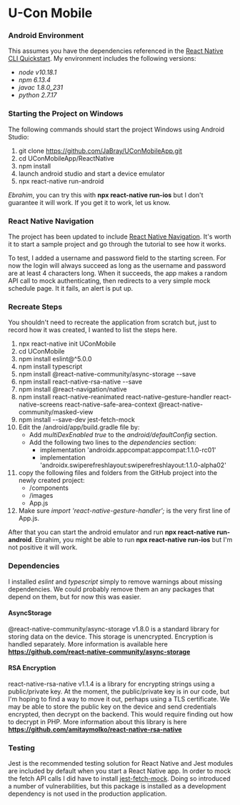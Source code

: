 # U-Con Mobile

### Android Environment
This assumes you have the dependencies referenced in the [React Native CLI Quickstart](https://facebook.github.io/react-native/docs/getting-started). 
My environment includes the following versions:
* *node v10.18.1*
* *npm 6.13.4*
* *javac 1.8.0_231*
* *python 2.7.17*

### Starting the Project on Windows
The following commands should start the project Windows using Android Studio:

1. git clone https://github.com/JaBray/UConMobileApp.git
1. cd UConMobileApp/ReactNative
1. npm install
1. launch android studio and start a device emulator
1. npx react-native run-android

*Ebrahim*, you can try this with **npx react-native run-ios** but I don't guarantee it will work. If you get it to work, let us know.

### React Native Navigation
The project has been updated to include [React Native Navigation](https://reactnavigation.org/docs/en/getting-started.html). It's worth it to start a sample project and go through the tutorial to see how it works.

To test, I added a username and password field to the starting screen. For now the login will always succeed as long as the username and password are at least 4 characters long. When it succeeds, the app makes a random API call to mock authenticating, then redirects to a very simple mock schedule page. It it fails, an alert is put up.

### Recreate Steps
You shouldn't need to recreate the application from scratch but, just to record how it was created, I wanted to list the steps here.
1. npx react-native init UConMobile
1. cd UConMobile
1. npm install eslint@^5.0.0
1. npm install typescript
1. npm install @react-native-community/async-storage --save
1. npm install react-native-rsa-native --save
1. npm install @react-navigation/native
1. npm install react-native-reanimated react-native-gesture-handler react-native-screens react-native-safe-area-context @react-native-community/masked-view
1. npm install --save-dev jest-fetch-mock
1. Edit the /android/app/build.gradle file by:
   * Add *multiDexEnabled true* to the *android/defaultConfig* section.
   * Add the following two lines to the *dependencies* section:
      * implementation 'androidx.appcompat:appcompat:1.1.0-rc01'
      * implementation 'androidx.swiperefreshlayout:swiperefreshlayout:1.1.0-alpha02'
1. copy the following files and folders from the GitHub project into the newly created project:
    * /components
    * /images
    * App.js
1. Make sure *import 'react-native-gesture-handler';* is the very first line of App.js.

After that you can start the android emulator and run **npx react-native run-android**. Ebrahim, you might be able to run **npx react-native run-ios** but I'm not positive it will work.

### Dependencies
I installed *eslint* and *typescript* simply to remove warnings about missing dependencies. We could probably remove them an any packages that depend on them, but for now this was easier.

#### AsyncStorage
@react-native-community/async-storage v1.8.0 is a standard library for storing data on the device. This storage is unencrypted. Encryption is handled separately. More information is available here **https://github.com/react-native-community/async-storage**

#### RSA Encryption
react-native-rsa-native v1.1.4 is a library for encrypting strings using a public/private key. At the moment, the public/private key is in our code, but I'm hoping to find a way to move it out, perhaps using a TLS certificate. We may be able to store the public key on the device and send credentials encrypted, then decrypt on the backend. This would require finding out how to decrypt in PHP. More information about this library is here **https://github.com/amitaymolko/react-native-rsa-native**

### Testing
Jest is the recommended testing solution for React Native and Jest modules are included by default when you start a React Native app. In order to mock the fetch API calls I did have to install [jest-fetch-mock](https://www.npmjs.com/package/jest-fetch-mock). Doing so introduced a number of vulnerabilities, but this package is installed as a development dependency is not used in the production application.
